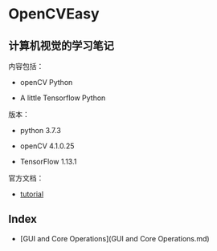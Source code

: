 # OpenCVEasy

## 计算机视觉的学习笔记

内容包括：

- openCV Python

- A little Tensorflow Python

版本：

- python 3.7.3

- openCV 4.1.0.25

- TensorFlow 1.13.1

官方文档：

- [tutorial](https://docs.opencv.org/3.1.0/d6/d00/tutorial_py_root.html)

## Index

- [GUI and Core Operations](GUI and Core Operations.md)
